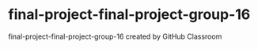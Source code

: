 # final-project-final-project-group-16
final-project-final-project-group-16 created by GitHub Classroom